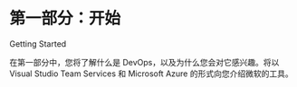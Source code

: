 # 第一部分：开始

<!-- ch 1~2 -->

Getting Started

在第一部分中，您将了解什么是 DevOps，以及为什么您会对它感兴趣。将以 Visual Studio Team Services 和 Microsoft Azure 的形式向您介绍微软的工具。